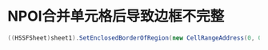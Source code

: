 # NPOI合并单元格后导致边框不完整

```c#
((HSSFSheet)sheet1).SetEnclosedBorderOfRegion(new CellRangeAddress(0, 0, 0, 3), BorderStyle.Thin, NPOI.HSSF.Util.HSSFColor.Black.Index);
```

